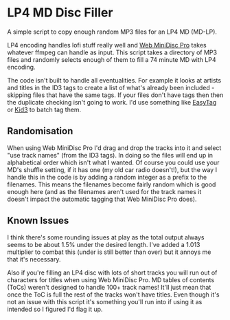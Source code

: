 # LP4 MD Disc Filler
A simple script to copy enough random MP3 files for an LP4 MD (MD-LP).

LP4 encoding handles lofi stuff really well and [Web MiniDisc Pro](https://web.minidisc.wiki/) takes whatever ffmpeg can handle as input. 
This script takes a directory of MP3 files and randomly selects enough of them to fill a 74 minute MD with LP4 encoding.

The code isn't built to handle all eventualities. 
For example it looks at artists and titles in the ID3 tags to create a list of what's already been included - skipping files that have the same tags. 
If your files don't have tags then then the duplicate checking isn't going to work. 
I'd use something like [EasyTag](https://gitlab.gnome.org/GNOME/easytag) or [Kid3](https://kid3.kde.org/) to batch tag them.

## Randomisation

When using Web MiniDisc Pro I'd drag and drop the tracks into it and select "use track names" (from the ID3 tags). 
In doing so the files will end up in alphabetical order which isn't what I wanted. 
Of course you could use your MD's shuffle setting, if it has one (my old car radio doesn't!), but the way I handle this in the code is by adding a random integer as a prefix to the filenames. 
This means the filenames become fairly random which is good enough here (and as the filenames aren't used for the track names it doesn't impact the automatic tagging that Web MiniDisc Pro does).

## Known Issues

I think there's some rounding issues at play as the total output always seems to be about 1.5% under the desired length. 
I've added a 1.013 multiplier to combat this (under is still better than over) but it annoys me that it's necessary.

Also if you're filling an LP4 disc with lots of short tracks you will run out of characters for titles when using Web MiniDisc Pro.
MD tables of contents (ToCs) weren't designed to handle 100+ track names! 
It'll just mean that once the ToC is full the rest of the tracks won't have titles. 
Even though it's not an issue with this script it's something you'll run into if using it as intended so I figured I'd flag it up.
